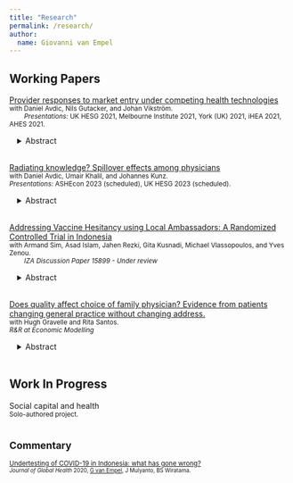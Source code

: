 ```yaml
---
title: "Research"
permalink: /research/
author:
  name: Giovanni van Empel
---
```

<meta name="description" content="Overview of Giovanni van Empel's research.">

## Working Papers  
<u>Provider responses to market entry under competing health technologies</u> <br/>
<small> with Daniel Avdic, Nils Gutacker, and Johan Vikström.<br/>    
*Presentations:* UK HESG 2021, Melbourne Institute 2021, York (UK) 2021, iHEA 2021, AHES 2021. </small> 
<div style="margin-left: 1em;">
<details>
<summary>Abstract</summary>
<small>
<p>We study whether multi-technology healthcare providers respond to market entry of specialized single-technology competitors by inducing demand for legacy health technologies. To this end, we use the relaxation of regulatory restrictions in cardiac care in Sweden that led to a rapid expansion in the number of hospitals providing catheter-based treatment only. To establish causality, we exploit a feature of the Swedish healthcare system that restricts patient choice of healthcare providers, allowing providers considerable discretion in allocating patients to treatments. Relating observed treatments of residents in catchment areas where hospitals opened a catheter lab to residents in unaffected catchment areas, we find that patients with clinical indications for cardiac surgery were 10 percent more likely to receive catheter-based treatment after their local hospital opened a catheter lab. In contrast, we find no evidence that incumbent hospitals reduced their use of catheter treatment on their remaining patient population to offset reductions in surgical volume. We conclude that the lack of response to market entry among incumbent providers likely contributed to the swift technological change in the clinical management of acute coronary syndrome in the 2000s.</p>  
</small>
</details> 
</div> 
<br/>

<u>Radiating knowledge? Spillover effects among physicians</u> <br/> 
<small> with Daniel Avdic, Umair Khalil, and Johannes Kunz. <br/> 
*Presentations:* ASHEcon 2023 (scheduled), UK HESG 2023 (scheduled).  </small> 
<div style="margin-left: 1em;">
<details>
<summary>Abstract</summary>
<small>
<p>We study peer spillovers in healthcare by exploring how cardiologists' diagnostic skill is influenced by their work peers' use of radiation when assessing blockages in the heart's vessels. To overcome identification challenges, we use rich clinical quality data from Sweden to instrument peers' average weekly radiation output with the plausibly exogenous arrival of emergency cases they treated in previous weeks. Our empirical estimates imply that focal cardiologists change their own radiation output by 0.5 standard deviations for each standard deviation change in their peers' output. We show that our results are not driven by endogenous peer formation or patient selection, and that effects are stronger in academic hospitals and among younger cardiologists. Estimated peer effects are welfare-enhancing through improving the share of patients who are diagnosed within the recommended radiation dosage range and by reducing subsequent mortality risk.</p>  
</small>
</details> 
</div> 
<br/>


[Addressing Vaccine Hesitancy using Local Ambassadors: A Randomized Controlled Trial in Indonesia](https://docs.iza.org/dp15899.pdf)</u> <br/>
<small> with Armand Sim, Asad Islam, Jahen Rezki, Gita Kusnadi, Michael Vlassopoulos, and Yves Zenou.<br/>   
*IZA Discussion Paper 15899 - Under review* </small>
<div style="margin-left: 1em;">
<details>
<summary>Abstract</summary>
<small>
<p> In settings where resistance and rampant misinformation against vaccines exist, the prospect of containing infectious diseases remains a challenge. Can delivery of information regarding the benefits of vaccination through personal home visits by local ambassadors increase vaccine uptake? We conduct a door-to-door randomized information campaign targeted towards COVID-19 unvaccinated individuals in rural Indonesia. We recruited ambassadors from local villages tasked to deliver information about COVID-19 vaccines and promote vaccination through one-on-one meetings, using an interpersonal behavioral change communication approach. To investigate which type of ambassador---health cadres, influential individuals, and laypersons---is the most effective, we randomly vary the type of ambassador that delivers the information at the village level. We find that the overall vaccination take-up is quite moderate and that there are no differences in vaccination outcomes across the treatment groups. These results highlight the challenge of boosting vaccine uptake in late stages of a pandemic.</p>
</small>
</details> 
</div> 
<br/>

<u>Does quality affect choice of family physician? Evidence from patients changing general practice without changing address.</u> <br/>
<small> with Hugh Gravelle and Rita Santos.<br/> 
*R&R at Economic Modelling* </small>
<div style="margin-left: 1em;">
<details>
<summary>Abstract</summary>
<small>
<p> Competition by general practices can improve quality only if quality affects patient choice of practice. Each year 1% of English patients leave their practice and join another local practice without changing their address (non-movers). If quality does not affect non- movers’ decisions about leaving or joining local practices it is unlikely it will affect overall demand for a practice. Using 2006/7-2010/11 data on 6766 English practices we estimate fixed effects panel count data models of non-movers leaving and joining practices. Fewer non-movers leave after increases in clinical quality, proportion of patients satisfied with access, doctors per patient, and proportion of doctors qualified in the UK. More join after patient satisfaction with access and doctors per patient increase. A 10% increase in opening hours satisfaction is associated with a 5.75% reduction in non-movers leaving and a 2.9% increase in non-movers joining. Better information on quality could increase practice incentives to improve quality.</p>
</small>
</details> 
</div> 
<br/>



## Work In Progress
Social capital and health<br/>
<small> Solo-authored project. <br/> 
<br/>  
  
 
## Commentary
[Undertesting of COVID-19 in Indonesia: what has gone wrong?](https://www.ncbi.nlm.nih.gov/pmc/articles/PMC7537566/) <br/>
<small>*Journal of Global Health* 2020, <u>G van Empel</u>, J Mulyanto, BS Wiratama. <br/>
<div style="margin-left: 1em;">
</div>   
<br/>  



